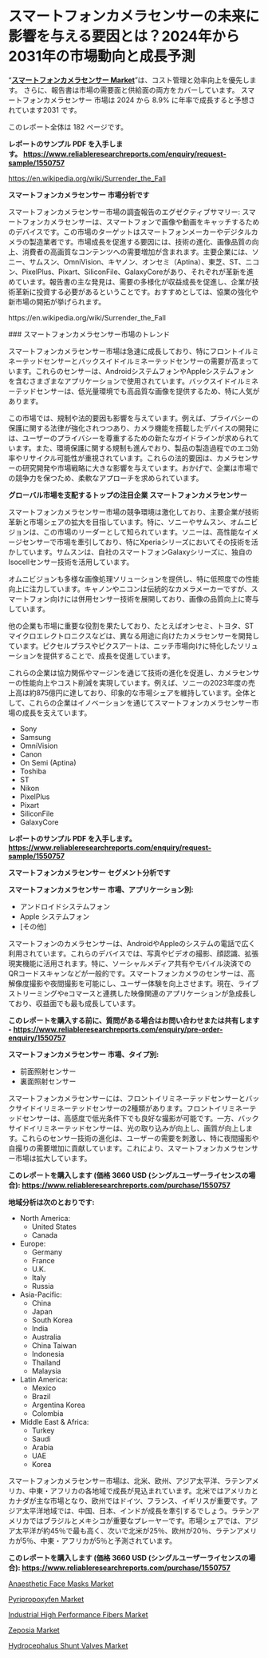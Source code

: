 <p><h1>スマートフォンカメラセンサーの未来に影響を与える要因とは？2024年から2031年の市場動向と成長予測</h1></p><p>&ldquo;<strong><a href="https://www.reliableresearchreports.com/global-smartphone-camera-sensor-market-r1550757">スマートフォンカメラセンサー Market</a></strong>&rdquo;は、コスト管理と効率向上を優先します。 さらに、報告書は市場の需要面と供給面の両方をカバーしています。 スマートフォンカメラセンサー 市場は 2024 から 8.9% に年率で成長すると予想されています2031 です。</p>
<p>このレポート全体は 182 ページです。</p>
<p><strong>レポートのサンプル PDF を入手します。&nbsp;<a href="https://www.reliableresearchreports.com/enquiry/request-sample/1550757">https://www.reliableresearchreports.com/enquiry/request-sample/1550757</a></strong></p>
<p><a href="https://en.wikipedia.org/wiki/Surrender_the_Fall">https://en.wikipedia.org/wiki/Surrender_the_Fall</a></p>
<p><strong>スマートフォンカメラセンサー 市場分析です</strong></p>
<p><p>スマートフォンカメラセンサー市場の調査報告のエグゼクティブサマリー: スマートフォンカメラセンサーは、スマートフォンで画像や動画をキャッチするためのデバイスです。この市場のターゲットはスマートフォンメーカーやデジタルカメラの製造業者です。市場成長を促進する要因には、技術の進化、画像品質の向上、消費者の高画質なコンテンツへの需要増加が含まれます。主要企業には、ソニー、サムスン、OmniVision、キヤノン、オンセミ（Aptina）、東芝、ST、ニコン、PixelPlus、Pixart、SiliconFile、GalaxyCoreがあり、それぞれが革新を進めています。報告書の主な発見は、需要の多様化が収益成長を促進し、企業が技術革新に投資する必要があるということです。おすすめとしては、協業の強化や新市場の開拓が挙げられます。</p></p>
<p>https://en.wikipedia.org/wiki/Surrender_the_Fall</p>
<p><p>### スマートフォンカメラセンサー市場のトレンド</p><p>スマートフォンカメラセンサー市場は急速に成長しており、特にフロントイルミネーテッドセンサーとバックスイドイルミネーテッドセンサーの需要が高まっています。これらのセンサーは、AndroidシステムフォンやAppleシステムフォンを含むさまざまなアプリケーションで使用されています。バックスイドイルミネーテッドセンサーは、低光量環境でも高品質な画像を提供するため、特に人気があります。</p><p>この市場では、規制や法的要因も影響を与えています。例えば、プライバシーの保護に関する法律が強化されつつあり、カメラ機能を搭載したデバイスの開発には、ユーザーのプライバシーを尊重するための新たなガイドラインが求められています。また、環境保護に関する規制も進んでおり、製品の製造過程でのエコ効率やリサイクル可能性が重視されています。これらの法的要因は、カメラセンサーの研究開発や市場戦略に大きな影響を与えています。おかげで、企業は市場での競争力を保つため、柔軟なアプローチを求められています。</p></p>
<p><strong>グローバル市場を支配するトップの注目企業 スマートフォンカメラセンサー</strong></p>
<p><p>スマートフォンカメラセンサー市場の競争環境は激化しており、主要企業が技術革新と市場シェアの拡大を目指しています。特に、ソニーやサムスン、オムニビジョンは、この市場のリーダーとして知られています。ソニーは、高性能なイメージセンサーで市場を牽引しており、特にXperiaシリーズにおいてその技術を活かしています。サムスンは、自社のスマートフォンGalaxyシリーズに、独自のIsocellセンサー技術を活用しています。</p><p>オムニビジョンも多様な画像処理ソリューションを提供し、特に低照度での性能向上に注力しています。キャノンやニコンは伝統的なカメラメーカーですが、スマートフォン向けには併用センサー技術を展開しており、画像の品質向上に寄与しています。</p><p>他の企業も市場に重要な役割を果たしており、たとえばオンセミ、トヨタ、STマイクロエレクトロニクスなどは、異なる用途に向けたカメラセンサーを開発しています。ピクセルプラスやピクスアートは、ニッチ市場向けに特化したソリューションを提供することで、成長を促進しています。</p><p>これらの企業は協力関係やマージンを通じて技術の進化を促進し、カメラセンサーの性能向上やコスト削減を実現しています。例えば、ソニーの2023年度の売上高は約875億円に達しており、印象的な市場シェアを維持しています。全体として、これらの企業はイノベーションを通じてスマートフォンカメラセンサー市場の成長を支えています。</p></p>
<p><ul><li>Sony</li><li>Samsung</li><li>OmniVision</li><li>Canon</li><li>On Semi (Aptina)</li><li>Toshiba</li><li>ST</li><li>Nikon</li><li>PixelPlus</li><li>Pixart</li><li>SiliconFile</li><li>GalaxyCore</li></ul></p>
<p><strong>レポートのサンプル PDF を入手します。 <a href="https://www.reliableresearchreports.com/enquiry/request-sample/1550757">https://www.reliableresearchreports.com/enquiry/request-sample/1550757</a></strong></p>
<p><strong>スマートフォンカメラセンサー セグメント分析です</strong></p>
<p><strong>スマートフォンカメラセンサー 市場、アプリケーション別:</strong></p>
<p><ul><li>アンドロイドシステムフォン</li><li>Apple システムフォン</li><li>[その他]</li></ul></p>
<p><p>スマートフォンのカメラセンサーは、AndroidやAppleのシステムの電話で広く利用されています。これらのデバイスでは、写真やビデオの撮影、顔認識、拡張現実機能に活用されます。特に、ソーシャルメディア共有やモバイル決済でのQRコードスキャンなどが一般的です。スマートフォンカメラのセンサーは、高解像度撮影や夜間撮影を可能にし、ユーザー体験を向上させます。現在、ライブストリーミングやeコマースと連携した映像関連のアプリケーションが急成長しており、収益面でも最も成長しています。</p></p>
<p><strong>このレポートを購入する前に、質問がある場合はお問い合わせまたは共有します - <a href="https://www.reliableresearchreports.com/enquiry/pre-order-enquiry/1550757">https://www.reliableresearchreports.com/enquiry/pre-order-enquiry/1550757</a></strong></p>
<p><strong>スマートフォンカメラセンサー 市場、タイプ別:</strong></p>
<p><ul><li>前面照射センサー</li><li>裏面照射センサー</li></ul></p>
<p><p>スマートフォンカメラセンサーには、フロントイリミネーテッドセンサーとバックサイドイリミネーテッドセンサーの2種類があります。フロントイリミネーテッドセンサーは、高感度で低光条件下でも良好な撮影が可能です。一方、バックサイドイリミネーテッドセンサーは、光の取り込みが向上し、画質が向上します。これらのセンサー技術の進化は、ユーザーの需要を刺激し、特に夜間撮影や自撮りの需要増加に貢献しています。これにより、スマートフォンカメラセンサー市場は拡大しています。</p></p>
<p><strong>このレポートを購入します (価格 3660 USD (シングルユーザーライセンスの場合): <a href="https://www.reliableresearchreports.com/purchase/1550757">https://www.reliableresearchreports.com/purchase/1550757</a></strong></p>
<p><strong>地域分析は次のとおりです:</strong></p>
<p><ul>
    <li>
        North America:
        <ul>
            <li>United States</li>
            <li>Canada</li>
        </ul>
    </li>
    <li>
        Europe:
        <ul>
            <li>Germany</li>
            <li>France</li>
            <li>U.K.</li>
            <li>Italy</li>
            <li>Russia</li>
        </ul>
    </li>
    <li>
        Asia-Pacific:
        <ul>
            <li>China</li>
            <li>Japan</li>
            <li>South Korea</li>
            <li>India</li>
            <li>Australia</li>
            <li>China Taiwan</li>
            <li>Indonesia</li>
            <li>Thailand</li>
            <li>Malaysia</li>
        </ul>
    </li>
    <li>
        Latin America:
        <ul>
            <li>Mexico</li>
            <li>Brazil</li>
            <li>Argentina Korea</li>
            <li>Colombia</li>
        </ul>
    </li>
    <li>
        Middle East & Africa:
        <ul>
            <li>Turkey</li>
            <li>Saudi</li>
            <li>Arabia</li>
            <li>UAE</li>
            <li>Korea</li>
        </ul>
    </li>
    </ul></p>
<p><p>スマートフォンカメラセンサー市場は、北米、欧州、アジア太平洋、ラテンアメリカ、中東・アフリカの各地域で成長が見込まれています。北米ではアメリカとカナダが主な市場となり、欧州ではドイツ、フランス、イギリスが重要です。アジア太平洋地域では、中国、日本、インドが成長を牽引するでしょう。ラテンアメリカではブラジルとメキシコが重要なプレーヤーです。市場シェアでは、アジア太平洋が約45％で最も高く、次いで北米が25％、欧州が20％、ラテンアメリカが5％、中東・アフリカが5％と予測されています。</p></p>
<p><strong>このレポートを購入します (価格 3660 USD (シングルユーザーライセンスの場合): <a href="https://www.reliableresearchreports.com/purchase/1550757">https://www.reliableresearchreports.com/purchase/1550757</a></strong></p>
<p><p><a href="https://github.com/JamesCox407/Market-Research-Report-List-1/blob/main/anaesthetic-face-masks-market.md">Anaesthetic Face Masks Market</a></p><p><a href="https://medium.com/@loganunn65756/the-pyripropoxyfen-market-report-analyzes-important-operational-and-performance-data-so-one-may-f783619d1072">Pyripropoxyfen Market</a></p><p><a href="https://medium.com/@loganunn65756/the-market-for-industrial-high-performance-fibers-market-is-examined-in-this-report-along-with-ed776c60a37c">Industrial High Performance Fibers Market</a></p><p><a href="https://issuu.com/reportprime-2/docs/zeposia-market-size-2030.pptx_006cb7c1eb7dbe">Zeposia Market</a></p><p><a href="https://github.com/RoseBoyd475/Market-Research-Report-List-1/blob/main/hydrocephalus-shunt-valves-market.md">Hydrocephalus Shunt Valves Market</a></p></p>